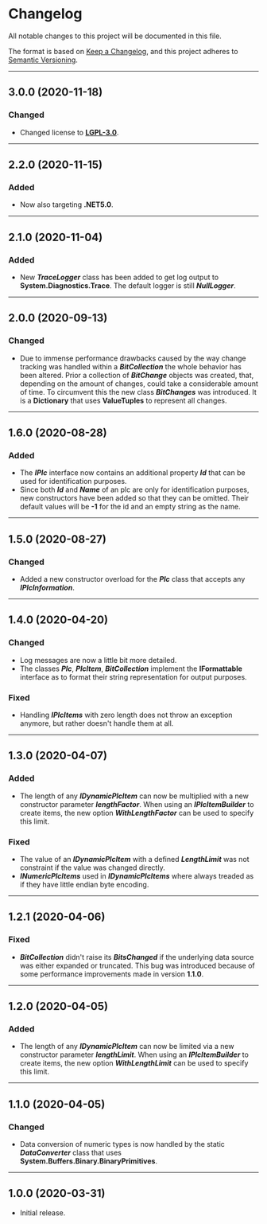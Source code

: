 # Changelog

All notable changes to this project will be documented in this file.

The format is based on [Keep a Changelog](https://keepachangelog.com/en/1.0.0/), and this project adheres to [Semantic Versioning](https://semver.org/spec/v2.0.0.html).
___

## 3.0.0 (2020-11-18)

### Changed

- Changed license to [**LGPL-3.0**](https://www.gnu.org/licenses/lgpl-3.0.html).
___

## 2.2.0 (2020-11-15)

### Added

- Now also targeting **.NET5.0**.
___

## 2.1.0 (2020-11-04)

### Added

- New ***TraceLogger*** class has been added to get log output to **System.Diagnostics.Trace**. The default logger is still ***NullLogger***.
___

## 2.0.0 (2020-09-13)

### Changed

- Due to immense performance drawbacks caused by the way change tracking was handled within a ***BitCollection*** the whole behavior has been altered. Prior a collection of ***BitChange*** objects was created, that, depending on the amount of changes, could take a considerable amount of time. To circumvent this the new class ***BitChanges*** was introduced. It is a **Dictionary** that uses **ValueTuples** to represent all changes.
___

## 1.6.0 (2020-08-28)

### Added

- The ***IPlc*** interface now contains an additional property ***Id*** that can be used for identification purposes.
- Since both ***Id*** and ***Name*** of an plc are only for identification purposes, new constructors have been added so that they can be omitted. Their default values will be **-1** for the id and an empty string as the name.
___

## 1.5.0 (2020-08-27)

### Changed

- Added a new constructor overload for the ***Plc*** class that accepts any ***IPlcInformation***.
___

## 1.4.0 (2020-04-20)

### Changed

- Log messages are now a little bit more detailed.
- The classes ***Plc***, ***PlcItem***, ***BitCollection*** implement the **IFormattable** interface as to format their string representation for output purposes.

### Fixed

- Handling ***IPlcItems*** with zero length does not throw an exception anymore, but rather doesn't handle them at all.
___

## 1.3.0 (2020-04-07)

### Added

- The length of any ***IDynamicPlcItem*** can now be multiplied with a new constructor parameter ***lengthFactor***. When using an ***IPlcItemBuilder*** to create items, the new option ***WithLengthFactor*** can be used to specify this limit.

### Fixed

- The value of an ***IDynamicPlcItem*** with a defined ***LengthLimit*** was not constraint if the value was changed directly.
- ***INumericPlcItems*** used in ***IDynamicPlcItems*** where always treaded as if they have little endian byte encoding.
___

## 1.2.1 (2020-04-06)

### Fixed

- ***BitCollection*** didn't raise its ***BitsChanged*** if the underlying data source was either expanded or truncated. This bug was introduced because of some performance improvements made in version **1.1.0**.
___

## 1.2.0 (2020-04-05)

### Added

- The length of any ***IDynamicPlcItem*** can now be limited via a new constructor parameter ***lengthLimit***. When using an ***IPlcItemBuilder*** to create items, the new option ***WithLengthLimit*** can be used to specify this limit.
___

## 1.1.0 (2020-04-05)

### Changed

- Data conversion of numeric types is now handled by the static ***DataConverter*** class that uses **System.Buffers.Binary.BinaryPrimitives**.
___

## 1.0.0 (2020-03-31)

- Initial release.